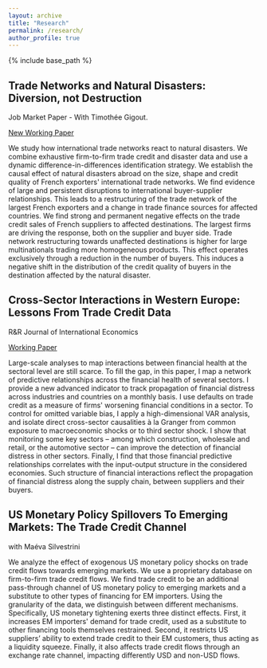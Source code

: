 ```yaml
---
layout: archive
title: "Research"
permalink: /research/
author_profile: true
---
```


{% include base_path %}

## Trade Networks and Natural Disasters: Diversion, not Destruction ##

Job Market Paper - With Timothée Gigout.

[New Working Paper](https://publications.jrc.ec.europa.eu/repository/bitstream/JRC133099/JRC133099_01.pdf)

We study how international trade networks react to natural disasters. We combine exhaustive firm-to-firm trade credit and disaster data and use a dynamic difference-in-differences identification strategy. We establish the causal effect of natural disasters abroad on the size, shape and credit quality of French exporters' international trade networks. We find evidence of large and persistent disruptions to international buyer-supplier relationships. This leads to a restructuring of the trade network of the largest French exporters and a change in trade finance sources for affected countries. We find strong and permanent negative effects on the trade credit sales of French suppliers to affected destinations. The largest firms are driving the response, both on the supplier and buyer side. Trade network restructuring towards unaffected destinations is higher for large multinationals trading more homogeneous products. This effect operates exclusively through a reduction in the number of buyers. This induces a negative shift in the distribution of the credit quality of buyers in the destination affected by the natural disaster. 

## Cross-Sector Interactions in Western Europe: Lessons From Trade Credit Data ## 
R&R Journal of International Economics

[Working Paper](https://www.amse-aixmarseille.fr/fr/file/5236/download?token=jQHYi57L)

Large-scale analyses to map interactions between financial health at the sectoral level are still scarce. To fill the gap, in this paper, I map a network of predictive relationships across the financial health of several sectors. I provide a new advanced indicator to track propagation of financial distress across industries and countries on a monthly basis. I use defaults on trade credit as a measure of firms' worsening financial conditions in a sector. To control for omitted variable bias, I apply a high-dimensional VAR analysis, and isolate direct cross-sector causalities à la Granger from common exposure to macroeconomic shocks or to third sector shock. I show that monitoring some key sectors – among which construction, wholesale and retail, or the automotive sector – can improve the detection of financial distress in other sectors. Finally, I find that those financial predictive relationships correlates with the input-output structure in the considered economies. Such structure of financial interactions reflect the propagation of financial distress along the supply chain, between suppliers and their buyers.


## US Monetary Policy Spillovers To Emerging Markets: The Trade Credit Channel ##

with Maéva Silvestrini

We analyze the effect of exogenous US monetary policy shocks on trade credit flows towards emerging markets. We use a proprietary database on firm-to-firm trade credit flows. We find trade credit to be an additional pass-through channel of US monetary policy to emerging markets and a substitute to other types of financing for EM importers. Using the granularity of the data, we distinguish between different mechanisms. Specifically, US monetary tightening exerts three distinct effects. First, it increases EM importers' demand for trade credit, used as a substitute to other financing tools themselves restrained. Second, it restricts US suppliers’ ability to extend trade credit to their EM customers, thus acting as a liquidity squeeze. Finally, it also affects trade credit flows through an exchange rate channel, impacting differently USD and non-USD flows.

